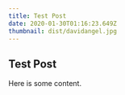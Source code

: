 ```yaml
---
title: Test Post
date: 2020-01-30T01:16:23.649Z
thumbnail: dist/davidangel.jpg
---
```

## Test Post

Here is some content.
